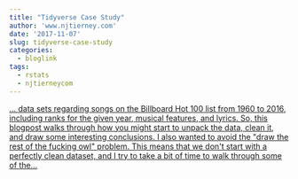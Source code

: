 ```yaml
---
title: "Tidyverse Case Study"
author: 'www.njtierney.com'
date: '2017-11-07'
slug: tidyverse-case-study
categories:
  - bloglink
tags:
  - rstats
  - njtierneycom
---
```


[... data sets regarding songs on the Billboard Hot 100 list from 1960 to 2016, including ranks for the given year, musical features, and lyrics. So, this blogpost walks through how you might start to unpack the data, clean it, and draw some interesting conclusions. I also wanted to avoid the "draw the rest of the fucking owl" problem. This means that we don't start with a perfectly clean dataset, and I try to take a bit of time to walk through some of the...<click to read more>](https://www.njtierney.com/post/2017/11/07/tidyverse-billboard/)

